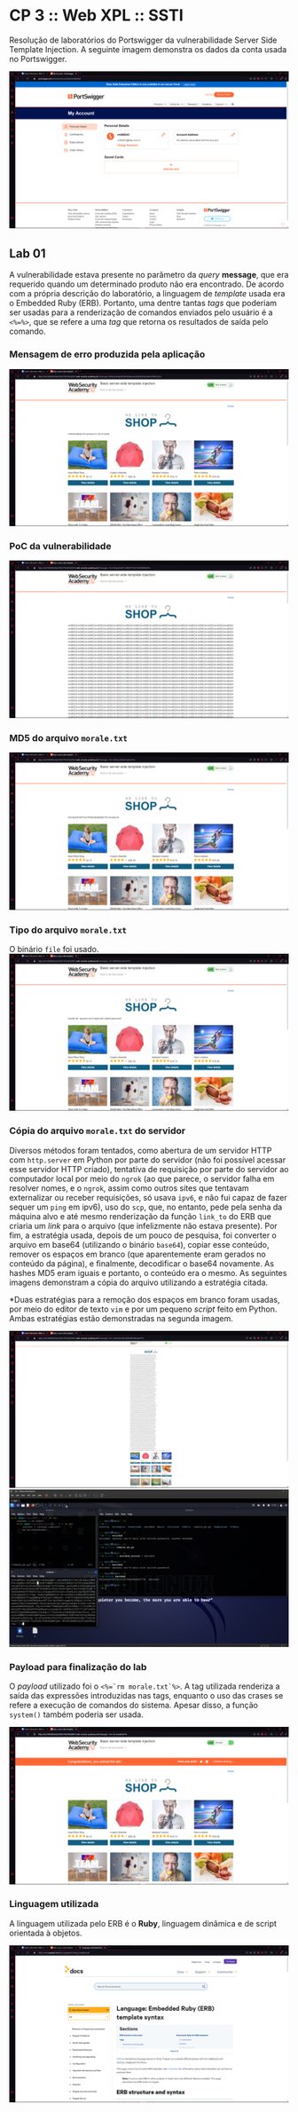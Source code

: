 # CP 3 :: Web XPL :: SSTI
Resolução de laboratórios do Portswigger da vulnerabilidade Server Side Template Injection. A seguinte imagem demonstra os dados da conta usada no Portswigger.

![Detalhes da conta usada](/imgs/0.png)

## Lab 01
A vulnerabilidade estava presente no parâmetro da *query* **message**, que era requerido quando um determinado produto não era encontrado. De acordo com a própria descrição do laboratório, a linguagem de *template* usada era o Embedded Ruby (ERB). Portanto, uma dentre tantas *tags* que poderiam ser usadas para a renderização de comandos enviados pelo usuário é a `<%=%>`, que se refere a uma *tag* que retorna os resultados de saída pelo comando. 

### Mensagem de erro produzida pela aplicação
![Imagem demonstrativa da mensagem de erro](/imgs/1.png)

### PoC da vulnerabilidade
![PoC da vulnerabilidade](/imgs/2.png)

### MD5 do arquivo `morale.txt`
![MD5 do arquivo](/imgs/3.png)

### Tipo do arquivo `morale.txt`
O binário `file` foi usado.
![Tipo do arquivo](/imgs/4.png)

### Cópia do arquivo `morale.txt` do servidor
Diversos métodos foram tentados, como abertura de um servidor HTTP com `http.server` em Python por parte do servidor (não foi possível acessar esse servidor HTTP criado), tentativa de requisição por parte do servidor ao computador local por meio do `ngrok` (ao que parece, o servidor falha em resolver nomes, e o `ngrok`, assim como outros sites que tentavam externalizar ou receber requisições, só usava `ipv6`, e não fui capaz de fazer sequer um `ping` em ipv6), uso do `scp`, que, no entanto, pede pela senha da máquina alvo e até mesmo renderização da função `link_to` do ERB que criaria um *link* para o arquivo (que infelizmente não estava presente). Por fim, a estratégia usada, depois de um pouco de pesquisa, foi converter o arquivo em base64 (utilizando o binário `base64`), copiar esse conteúdo, remover os espaços em branco (que aparentemente eram gerados no conteúdo da página), e finalmente, decodificar o base64 novamente. As hashes MD5 eram iguais e portanto, o conteúdo era o mesmo. As seguintes imagens demonstram a cópia do arquivo utilizando a estratégia citada.

*Duas estratégias para a remoção dos espaços em branco foram usadas, por meio do editor de texto `vim` e por um pequeno *script* feito em Python. Ambas estratégias estão demonstradas na segunda imagem.

![Convertendo o conteúdo do arquivo em base64](/imgs/5_1.png)
![Decodificando arquivo e teste das hashes](/imgs/5_2.png)

### Payload para finalização do lab
O *payload* utilizado foi o ``<%=`rm morale.txt`%>``. A tag utilizada renderiza a saída das expressões introduzidas nas tags, enquanto o uso das crases se refere a execução de comandos do sistema. Apesar disso, a função `system()` também poderia ser usada.

![Payload utilizado para finalização do lab](/imgs/6.png)

### Linguagem utilizada
A linguagem utilizada pelo ERB é o **Ruby**, linguagem dinâmica e de script orientada à objetos.

![Linguagem utilizada pelo ERB](/imgs/7.png)
